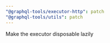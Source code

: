 ```yaml
---
"@graphql-tools/executor-http": patch
"@graphql-tools/utils": patch
---
```


Make the executor disposable lazily
